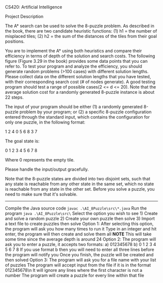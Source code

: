 CS420: Artificial Intelligence

Project Description  

The A* search can be used to solve the 8-puzzle problem. As described in the book, there are two candidate heuristic functions: (1) h1 = the number of misplaced tiles; (2) h2 = the sum of the distances of the tiles from their goal positions.

You are to implement the A* using both heuristics and compare their efficiency in terms of depth of the solution and search costs.  The following figure (Figure 3.29 in the book) provides some data points that you can refer to. 
To test your program and analyze the efficiency, you should generate random problems (>100 cases) with different solution lengths. Please collect data on the different solution lengths that you have tested, with their corresponding search cost (# of nodes generate). 
A good testing program should test a range of possible cases(2 <= d <= 20). Note that the average solution cost for a randomly generated 8-puzzle instance is about 22 steps.

The input of your program should be either (1) a randomly generated 8-puzzle problem by your program; or (2) a specific 8-puzzle configuration entered through the standard input, which contains the configuration for only one puzzle, in the following format:

1 2 4
0 5 6
8 3 7

The goal state is:

0 1 2
3 4 5
6 7 8

Where 0 represents the empty tile.

Please handle the input/output gracefully.

Note that the 8-puzzle states are divided into two disjoint sets, such that any state is reachable from any other state in the same set, which no state is reachable from any state in the other set. Before you solve a puzzle, you need to make sure that it's solvable. 


______________________________________________________________________________________________________________________________________________________________________
Compile the Java source code
        `javac .\AI_8Puzzle\src\*.java`
Run the program
        `java .\AI_8Puzzle\src\`
Select the option you wish to see
        1) Create and solve a random puzzle
        2) Create your own puzzle then solve
        3) Import a text file to create puzzles then solve
Option 1:
        After selecting this option, the program will ask you how many times to run it
        Type in an integer and hit enter, the program will then create and solve them all
        **NOTE** This will take some time since the average depth is around 24
Option 2:
        The program will ask you to enter a puzzle, it accepts two formats:
            a) 012345678
            b) 0 1 2
                3 4 5
                6 7 8
         If you use format b then you will need to enter all three lines before the program
         will notify you
         Once you finish, the puzzle will be created and then solved
Option 3:
         The program will ask you for a file name with your list of puzzles
         The program will accept input from the file if it is in the format
              012345678\n
         It will ignore any lines where the first character is not a number
         The program will create a puzzle for every line within that file